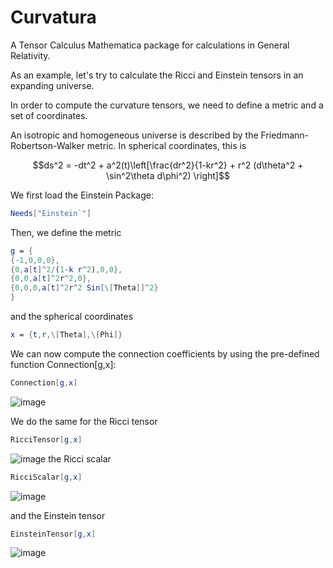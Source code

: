 # Curvatura
A Tensor Calculus Mathematica package for calculations in General Relativity.

As an example, let's try to calculate the Ricci and Einstein tensors in an expanding universe.

In order to compute the curvature tensors, we need to define a metric and a set of coordinates. 

An isotropic and homogeneous universe is described by the Friedmann-Robertson-Walker metric. In spherical coordinates, this is
```math
ds^2 = -dt^2 + a^2(t)\left[\frac{dr^2}{1-kr^2} + r^2 (d\theta^2 + \sin^2\theta d\phi^2) \right]
```

We first load the Einstein Package:
```Mathematica
Needs["Einstein`"]
```

Then, we define the metric 
```Mathematica
g = {
{-1,0,0,0},
{0,a[t]^2/(1-k r^2),0,0},
{0,0,a[t]^2r^2,0},
{0,0,0,a[t]^2r^2 Sin[\[Theta]]^2}
}
```
and the spherical coordinates
```Mathematica
x = {t,r,\[Theta],\[Phi]}
```

We can now compute the connection coefficients by using the pre-defined function Connection[g,x]:
```Mathematica
Connection[g,x]
```
![image](https://github.com/apalessandro/Curvatura/assets/48097299/9d5df438-d71d-4874-8d0e-0ca5240a907f)

We do the same for the Ricci tensor
```Mathematica
RicciTensor[g,x]
```
![image](https://github.com/apalessandro/Curvatura/assets/48097299/006ac216-a150-49ed-986b-4961d94dc4a9)
the Ricci scalar
```Mathematica
RicciScalar[g,x]
```
![image](https://github.com/apalessandro/Curvatura/assets/48097299/aeee824a-f141-4ecb-8f0c-600169e42486)

and the Einstein tensor
```Mathematica
EinsteinTensor[g,x]
```
![image](https://github.com/apalessandro/Curvatura/assets/48097299/04595de1-308e-4c5c-880a-9c23789a1722)



